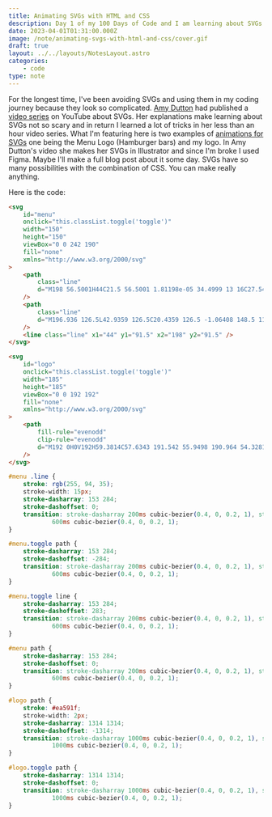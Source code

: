 ```yaml
---
title: Animating SVGs with HTML and CSS
description: Day 1 of my 100 Days of Code and I am learning about SVGs and animating them!
date: 2023-04-01T01:31:00.000Z
image: /note/animating-svgs-with-html-and-css/cover.gif
draft: true
layout: ../../layouts/NotesLayout.astro
categories:
    - code
type: note
---
```


For the longest time, I've been avoiding SVGs and using them in my coding journey because they look so complicated. [Amy Dutton](https://selfteach.me/) had published a [video series](https://www.youtube.com/playlist?list=PLrz61zkUHJJHFhsK3BKi-G5FjBOsO-aOY) on YouTube about SVGs. Her explanations make learning about SVGs not so scary and in return I learned a lot of tricks in her less than an hour video series. What I'm featuring here is two examples of [animations for SVGs](https://www.youtube.com/watch?v=Q1XqDHlyqcw&list=PLrz61zkUHJJHFhsK3BKi-G5FjBOsO-aOY&index=5) one being the Menu Logo (Hamburger bars) and my logo. In Amy Dutton's video she makes her SVGs in Illustrator and since I'm broke I used Figma. Maybe I'll make a full blog post about it some day. SVGs have so many possibilities with the combination of CSS. You can make really anything.

Here is the code:

```html
<svg
	id="menu"
	onclick="this.classList.toggle('toggle')"
	width="150"
	height="150"
	viewBox="0 0 242 190"
	fill="none"
	xmlns="http://www.w3.org/2000/svg"
>
	<path
		class="line"
		d="M198 56.5001H44C21.5 56.5001 1.81198e-05 34.4999 13 16C27.548 -4.70286 52.5 19 68.5 34.5001L177 143"
	/>
	<path
		class="line"
		d="M196.936 126.5L42.9359 126.5C20.4359 126.5 -1.06408 148.5 11.9359 167C26.4839 187.703 51.4359 164 67.4359 148.5L175.936 40"
	/>
	<line class="line" x1="44" y1="91.5" x2="198" y2="91.5" />
</svg>

<svg
	id="logo"
	onclick="this.classList.toggle('toggle')"
	width="185"
	height="185"
	viewBox="0 0 192 192"
	fill="none"
	xmlns="http://www.w3.org/2000/svg"
>
	<path
		fill-rule="evenodd"
		clip-rule="evenodd"
		d="M192 0H0V192H59.3814C57.6343 191.542 55.9498 190.964 54.3281 190.266C49.6406 188.203 45.9219 185.078 43.1719 180.891C40.4219 176.672 39.0625 171.375 39.0938 165H59.2969C59.3594 167.531 59.875 169.703 60.8438 171.516C61.8438 173.297 63.2031 174.672 64.9219 175.641C66.6719 176.578 68.7344 177.047 71.1094 177.047C73.6094 177.047 75.7188 176.516 77.4375 175.453C79.1875 174.359 80.5156 172.766 81.4219 170.672C82.3281 168.578 82.7812 166 82.7812 162.938V96H102.844V162.938C102.844 169.125 101.453 174.5 98.6719 179.062C95.9219 183.625 92.0938 187.141 87.1875 189.609C85.2021 190.608 83.0863 191.405 80.84 192H107.085V96H127.382V138.328H128.647L163.194 96H187.522L151.898 138.984L187.944 192H192V0ZM163.663 192L137.366 152.531L127.382 164.719V192H163.663Z"
	/>
</svg>
```

```css
#menu .line {
	stroke: rgb(255, 94, 35);
	stroke-width: 15px;
	stroke-dasharray: 153 284;
	stroke-dashoffset: 0;
	transition: stroke-dasharray 200ms cubic-bezier(0.4, 0, 0.2, 1), stroke-dashoffset
			600ms cubic-bezier(0.4, 0, 0.2, 1);
}

#menu.toggle path {
	stroke-dasharray: 153 284;
	stroke-dashoffset: -284;
	transition: stroke-dasharray 200ms cubic-bezier(0.4, 0, 0.2, 1), stroke-dashoffset
			600ms cubic-bezier(0.4, 0, 0.2, 1);
}

#menu.toggle line {
	stroke-dasharray: 153 284;
	stroke-dashoffset: 283;
	transition: stroke-dasharray 200ms cubic-bezier(0.4, 0, 0.2, 1), stroke-dashoffset
			600ms cubic-bezier(0.4, 0, 0.2, 1);
}

#menu path {
	stroke-dasharray: 153 284;
	stroke-dashoffset: 0;
	transition: stroke-dasharray 200ms cubic-bezier(0.4, 0, 0.2, 1), stroke-dashoffset
			600ms cubic-bezier(0.4, 0, 0.2, 1);
}

#logo path {
	stroke: #ea591f;
	stroke-width: 2px;
	stroke-dasharray: 1314 1314;
	stroke-dashoffset: -1314;
	transition: stroke-dasharray 1000ms cubic-bezier(0.4, 0, 0.2, 1), stroke-dashoffset
			1000ms cubic-bezier(0.4, 0, 0.2, 1);
}

#logo.toggle path {
	stroke-dasharray: 1314 1314;
	stroke-dashoffset: 0;
	transition: stroke-dasharray 1000ms cubic-bezier(0.4, 0, 0.2, 1), stroke-dashoffset
			1000ms cubic-bezier(0.4, 0, 0.2, 1);
}
```
